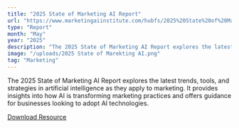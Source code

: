 ```yaml
---
title: "2025 State of Marketing AI Report"
url: "https://www.marketingaiinstitute.com/hubfs/2025%20State%20of%20Marketing%20AI%20Report.pdf"
type: "Report"
month: "May"
year: "2025"
description: "The 2025 State of Marketing AI Report explores the latest trends, tools, and strategies in artificial intelligence as they apply to marketing. It provides insights into how AI is transforming marketing practices and offers guidance for businesses looking to adopt AI technologies."
image: "/uploads/2025 State of Marekting AI.png"
tag: "Marketing"
---
```


The 2025 State of Marketing AI Report explores the latest trends, tools, and strategies in artificial intelligence as they apply to marketing. It provides insights into how AI is transforming marketing practices and offers guidance for businesses looking to adopt AI technologies.

[Download Resource](https://www.marketingaiinstitute.com/hubfs/2025%20State%20of%20Marketing%20AI%20Report.pdf)
